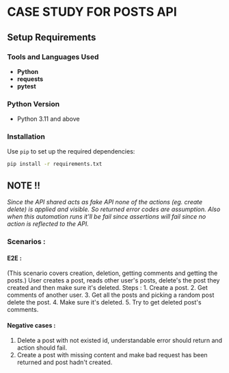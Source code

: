 # CASE STUDY FOR POSTS API
## Setup Requirements

### Tools and Languages Used
- **Python**  
- **requests**  
- **pytest**  

### Python Version
- Python 3.11 and above  

### Installation
Use `pip` to set up the required dependencies:  
```bash
pip install -r requirements.txt
```

## **NOTE !!** 
_Since the API shared acts as fake API none of the actions (eg. create delete) is applied and visible. So returned error codes are assumption. Also when this automation runs it'll be fail since assertions will fail since no action is reflected to the API._

### Scenarios :

#### E2E  :

(This scenario covers creation, deletion, getting comments and getting the posts.)
User creates a post, reads other user's posts, delete's the post they created and then make sure it's deleted.
    Steps :
    1. Create a post.
    2. Get comments of another user.
    3. Get all the posts and picking a random post delete the post.
    4. Make sure it's deleted.
    5. Try to get deleted post's comments.

#### Negative cases :

1. Delete a post with not existed id, understandable error should return and action should fail.
2. Create a post with missing content and make bad request has been returned and post hadn't created.

    